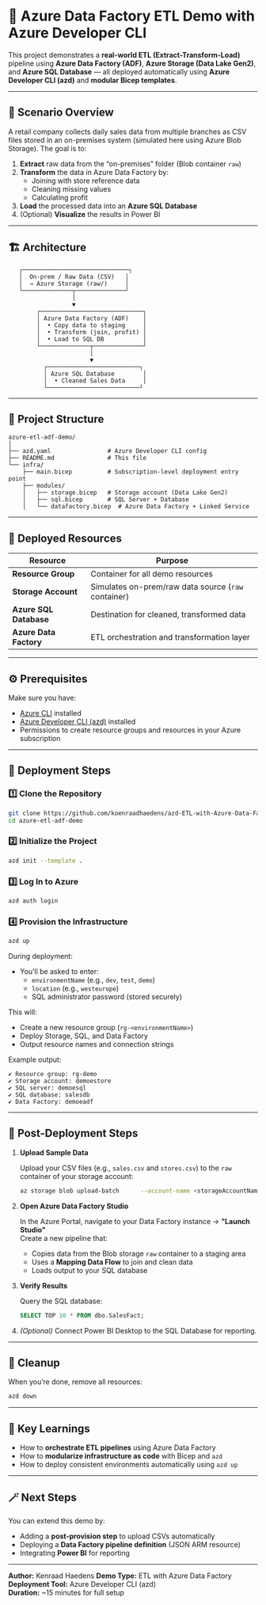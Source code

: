 # 🚀 Azure Data Factory ETL Demo with Azure Developer CLI

This project demonstrates a **real-world ETL (Extract-Transform-Load)** pipeline using **Azure Data Factory (ADF)**, **Azure Storage (Data Lake Gen2)**, and **Azure SQL Database** — all deployed automatically using **Azure Developer CLI (azd)** and **modular Bicep templates**.

---

## 🧩 Scenario Overview

A retail company collects daily sales data from multiple branches as CSV files stored in an on-premises system (simulated here using Azure Blob Storage). The goal is to:

1. **Extract** raw data from the “on-premises” folder (Blob container `raw`)
2. **Transform** the data in Azure Data Factory by:
   - Joining with store reference data
   - Cleaning missing values
   - Calculating profit
3. **Load** the processed data into an **Azure SQL Database**
4. (Optional) **Visualize** the results in Power BI

---

## 🏗️ Architecture

```
   ┌──────────────────────────────┐
   │  On-prem / Raw Data (CSV)   │
   │  → Azure Storage (raw/)     │
   └──────────────┬──────────────┘
                  │
                  ▼
        ┌─────────────────────────────┐
        │ Azure Data Factory (ADF)    │
        │  • Copy data to staging     │
        │  • Transform (join, profit) │
        │  • Load to SQL DB           │
        └──────────────┬──────────────┘
                       │
                       ▼
          ┌──────────────────────────┐
          │ Azure SQL Database        │
          │  • Cleaned Sales Data     │
          └──────────────────────────┘
```

---

## 📁 Project Structure

```
azure-etl-adf-demo/
│
├── azd.yaml                # Azure Developer CLI config
├── README.md               # This file
└── infra/
    ├── main.bicep          # Subscription-level deployment entry point
    ├── modules/
    │   ├── storage.bicep   # Storage account (Data Lake Gen2)
    │   ├── sql.bicep       # SQL Server + Database
    │   └── datafactory.bicep  # Azure Data Factory + Linked Service
```

---

## 🧱 Deployed Resources

| Resource | Purpose |
|-----------|----------|
| **Resource Group** | Container for all demo resources |
| **Storage Account** | Simulates on-prem/raw data source (`raw` container) |
| **Azure SQL Database** | Destination for cleaned, transformed data |
| **Azure Data Factory** | ETL orchestration and transformation layer |

---

## ⚙️ Prerequisites

Make sure you have:

- [Azure CLI](https://learn.microsoft.com/cli/azure/install-azure-cli) installed  
- [Azure Developer CLI (azd)](https://learn.microsoft.com/azure/developer/azure-developer-cli/install-azd) installed  
- Permissions to create resource groups and resources in your Azure subscription  

---

## 🚀 Deployment Steps

### 1️⃣ Clone the Repository

```bash
git clone https://github.com/koenraadhaedens/azd-ETL-with-Azure-Data-Factory
cd azure-etl-adf-demo
```

### 2️⃣ Initialize the Project

```bash
azd init --template .
```

### 3️⃣ Log In to Azure

```bash
azd auth login
```

### 4️⃣ Provision the Infrastructure

```bash
azd up
```

During deployment:
- You’ll be asked to enter:
  - `environmentName` (e.g., `dev`, `test`, `demo`)
  - `location` (e.g., `westeurope`)
  - SQL administrator password (stored securely)

This will:
- Create a new resource group (`rg-<environmentName>`)
- Deploy Storage, SQL, and Data Factory
- Output resource names and connection strings

Example output:
```
✔ Resource group: rg-demo
✔ Storage account: demoestore
✔ SQL server: demoesql
✔ SQL database: salesdb
✔ Data Factory: demoeadf
```

---

## 🧪 Post-Deployment Steps

1. **Upload Sample Data**

   Upload your CSV files (e.g., `sales.csv` and `stores.csv`) to the `raw` container of your storage account:

   ```bash
   az storage blob upload-batch      --account-name <storageAccountName>      --source ./data      --destination raw
   ```

2. **Open Azure Data Factory Studio**

   In the Azure Portal, navigate to your Data Factory instance → **"Launch Studio"**  
   Create a new pipeline that:
   - Copies data from the Blob storage `raw` container to a staging area
   - Uses a **Mapping Data Flow** to join and clean data
   - Loads output to your SQL database

3. **Verify Results**

   Query the SQL database:

   ```sql
   SELECT TOP 10 * FROM dbo.SalesFact;
   ```

4. *(Optional)* Connect Power BI Desktop to the SQL Database for reporting.

---

## 🧹 Cleanup

When you’re done, remove all resources:

```bash
azd down
```

---

## 🧠 Key Learnings

- How to **orchestrate ETL pipelines** using Azure Data Factory  
- How to **modularize infrastructure as code** with Bicep and `azd`  
- How to deploy consistent environments automatically using `azd up`  

---

## 🪄 Next Steps

You can extend this demo by:
- Adding a **post-provision step** to upload CSVs automatically  
- Deploying a **Data Factory pipeline definition** (JSON ARM resource)  
- Integrating **Power BI** for reporting  

---

**Author:** Kenraad Haedens
**Demo Type:** ETL with Azure Data Factory  
**Deployment Tool:** Azure Developer CLI (azd)  
**Duration:** ~15 minutes for full setup
